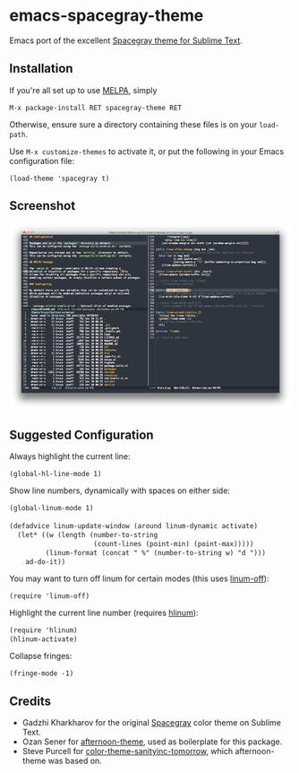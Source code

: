 emacs-spacegray-theme
=====================

Emacs port of the excellent
[Spacegray theme for Sublime Text](https://github.com/kkga/spacegray).

## Installation

If you're all set up to use [MELPA](http://melpa.milkbox.net/#/getting-started), simply

    M-x package-install RET spacegray-theme RET

Otherwise, ensure sure a directory containing these files is on your `load-path`.

Use `M-x customize-themes` to activate it, or put the following in your Emacs configuration file:

    (load-theme 'spacegray t)

## Screenshot

![Screenshot](spacegray1.png)

## Suggested Configuration

Always highlight the current line:

```elisp
(global-hl-line-mode 1)
```
Show line numbers, dynamically with spaces on either side:

```elisp
(global-linum-mode 1)

(defadvice linum-update-window (around linum-dynamic activate)
  (let* ((w (length (number-to-string
                     (count-lines (point-min) (point-max)))))
         (linum-format (concat " %" (number-to-string w) "d ")))
    ad-do-it))
```

You may want to turn off linum for certain modes (this uses
[linum-off](http://www.emacswiki.org/emacs/linum-off.el)):

```elisp
(require 'linum-off)
```

Highlight the current line number (requires [hlinum](https://code.google.com/p/hlinum-mode/)):

```elisp
(require 'hlinum)
(hlinum-activate)
```

Collapse fringes:

```elisp
(fringe-mode -1)
```

## Credits

* Gadzhi Kharkharov for the original
  [Spacegray](http://kkga.github.io/spacegray/) color theme on Sublime
  Text.
* Ozan Sener for
  [afternoon-theme](https://github.com/osener/emacs-afternoon-theme/),
  used as boilerplate for this package.
* Steve Purcell for
  [color-theme-sanityinc-tomorrow](https://github.com/purcell/color-theme-sanityinc-tomorrow/),
  which afternoon-theme was based on.
